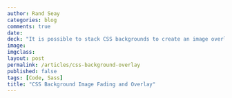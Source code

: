 ```yaml
---
author: Rand Seay
categories: blog
comments: true
date:
deck: "It is possible to stack CSS backgrounds to create an image overlay that can cut back on image processing. Couple it with a fade-in effect, and your headers can require less markup and load more smoothly."
image:
imgclass:
layout: post
permalink: /articles/css-background-overlay
published: false
tags: [Code, Sass]
title: "CSS Background Image Fading and Overlay"
---
```

